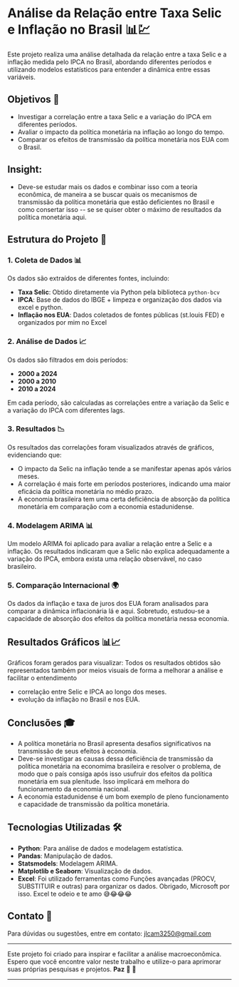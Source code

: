 # Análise da Relação entre Taxa Selic e Inflação no Brasil 📊💹

Este projeto realiza uma análise detalhada da relação entre a taxa Selic e a inflação medida pelo IPCA no Brasil, abordando diferentes períodos e utilizando modelos estatísticos para entender a dinâmica entre essas variáveis.

## Objetivos 🎯

- Investigar a correlação entre a taxa Selic e a variação do IPCA em diferentes períodos.
- Avaliar o impacto da política monetária na inflação ao longo do tempo.
- Comparar os efeitos de transmissão da política monetária nos EUA com o Brasil.

## Insight:
- Deve-se estudar mais os dados e combinar isso com a teoria econômica, de maneira a se buscar quais os mecanismos de transmissão da política monetária que estão deficientes no Brasil e como consertar isso -- se se quiser obter o máximo de resultados da política monetária aqui.

## Estrutura do Projeto 📑

### 1. Coleta de Dados 📊

Os dados são extraídos de diferentes fontes, incluindo:

- **Taxa Selic**: Obtido diretamente via Python pela biblioteca `python-bcv`
- **IPCA**: Base de dados do IBGE + limpeza e organização dos dados via excel e python.
- **Inflação nos EUA**: Dados coletados de fontes públicas (st.louis FED) e organizados por mim no Excel

### 2. Análise de Dados 📈

Os dados são filtrados em dois períodos:

- **2000 a 2024**
- **2000 a 2010**
- **2010 a 2024**

Em cada período, são calculadas as correlações entre a variação da Selic e a variação do IPCA com diferentes lags.

### 3. Resultados 📉

Os resultados das correlações foram visualizados através de gráficos, evidenciando que:

- O impacto da Selic na inflação tende a se manifestar apenas após vários meses.
- A correlação é mais forte em períodos posteriores, indicando uma maior eficácia da política monetária no médio prazo.
- A economia brasileira tem uma certa deficiência de absorção da política monetária em comparação com a economia estadunidense.

### 4. Modelagem ARIMA 📊

Um modelo ARIMA foi aplicado para avaliar a relação entre a Selic e a inflação. Os resultados indicaram que a Selic não explica adequadamente a variação do IPCA, embora exista uma relação observável, no caso brasileiro.

### 5. Comparação Internacional 🌍

Os dados da inflação e taxa de juros dos EUA foram analisados para comparar a dinâmica inflacionária lá e aqui. Sobretudo, estudou-se a capacidade de absorção dos efeitos da política monetária nessa economia.

## Resultados Gráficos 📊📈

Gráficos foram gerados para visualizar:
Todos os resultados obtidos são representados também por meios visuais de forma a melhorar a análise e facilitar o entendimento 

-  correlação entre Selic e IPCA ao longo dos meses.
-  evolução da inflação no Brasil e nos EUA.
  
## Conclusões 🎓

- A política monetária no Brasil apresenta desafios significativos na transmissão de seus efeitos à economia.
- Deve-se investigar as causas dessa deficiência de transmissão da política monetária na economima brasileira e resolver o problema, de modo que o país consiga após isso usufruir dos efeitos da política monetária em sua plenitude. Isso implicará em melhora do funcionamento da economia nacional.
- A economia estadunidense é um bom exemplo de pleno funcionamento e capacidade de transmissão da política monetária.

## Tecnologias Utilizadas 🛠️

- **Python**: Para análise de dados e modelagem estatística.
- **Pandas**: Manipulação de dados.
- **Statsmodels**: Modelagem ARIMA.
- **Matplotlib e Seaborn**: Visualização de dados.
- **Excel**: Foi utilizado ferramentas como Funções avançadas (PROCV, SUBSTITUIR e outras) para organizar os dados. Obrigado, Microsoft por isso. Excel te odeio e te amo 😅😂😂😂


## Contato 📧

Para dúvidas ou sugestões, entre em contato: jlcam3250@gmail.com


---

Este projeto foi criado para inspirar e facilitar a análise macroeconômica. Espero que você encontre valor neste trabalho e utilize-o para aprimorar suas próprias pesquisas e projetos. **Paz** 🖖 🌟

---
